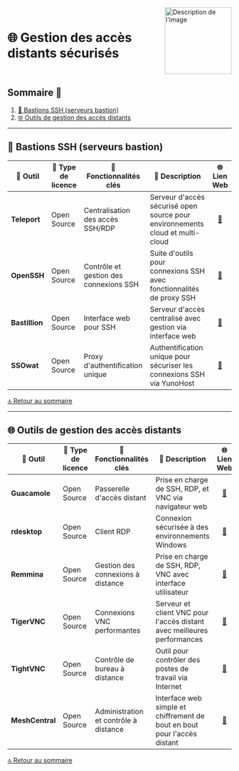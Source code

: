 <div style="display: flex; align-items: center; justify-content: space-between;">
  <h1>🌐 Gestion des accès distants sécurisés</h1>
  <img src="Img/switchtoopen1.png" alt="Description de l'image" width="150" height="150">
</div>

## Sommaire 📖 <a id="sommaire"></a>
1. [🔑 Bastions SSH (serveurs bastion)](#bastion-ssh)
2. [🌐 Outils de gestion des accès distants](#outils-gestion-acces-distants)

---

## 🔑 Bastions SSH (serveurs bastion) <a id="bastion-ssh"></a>

| 🌟 **Outil** | 🔑 **Type de licence** | 🚀 **Fonctionnalités clés** | 📝 **Description** | 🌐 **Lien Web** |
|---|---|---|---|---|
| **Teleport** | Open Source | Centralisation des accès SSH/RDP | Serveur d'accès sécurisé open source pour environnements cloud et multi-cloud | <div align="center"><a href="https://goteleport.com/">🔗</a></div> |
| **OpenSSH** | Open Source | Contrôle et gestion des connexions SSH | Suite d'outils pour connexions SSH avec fonctionnalités de proxy SSH | <div align="center"><a href="https://www.openssh.com/">🔗</a></div> |
| **Bastillion** | Open Source | Interface web pour SSH | Serveur d'accès centralisé avec gestion via interface web | <div align="center"><a href="http://www.bastillion.io/">🔗</a></div> |
| **SSOwat** | Open Source | Proxy d'authentification unique | Authentification unique pour sécuriser les connexions SSH via YunoHost | <div align="center"><a href="https://github.com/YunoHost/SSOwat">🔗</a></div> |

[🔝 Retour au sommaire](#sommaire)

---

## 🌐 Outils de gestion des accès distants <a id="outils-gestion-acces-distants"></a>

| 🌟 **Outil** | 🔑 **Type de licence** | 🚀 **Fonctionnalités clés** | 📝 **Description** | 🌐 **Lien Web** |
|---|---|---|---|---|
| **Guacamole** | Open Source | Passerelle d'accès distant | Prise en charge de SSH, RDP, et VNC via navigateur web | <div align="center"><a href="https://guacamole.apache.org/">🔗</a></div> |
| **rdesktop** | Open Source | Client RDP | Connexion sécurisée à des environnements Windows | <div align="center"><a href="https://www.rdesktop.org/">🔗</a></div> |
| **Remmina** | Open Source | Gestion des connexions à distance | Prise en charge de SSH, RDP, VNC avec interface utilisateur | <div align="center"><a href="https://remmina.org/">🔗</a></div> |
| **TigerVNC** | Open Source | Connexions VNC performantes | Serveur et client VNC pour l'accès distant avec meilleures performances | <div align="center"><a href="https://tigervnc.org/">🔗</a></div> |
| **TightVNC** | Open Source | Contrôle de bureau à distance | Outil pour contrôler des postes de travail via Internet | <div align="center"><a href="https://www.tightvnc.com/">🔗</a></div> |
| **MeshCentral** | Open Source | Administration et contrôle à distance | Interface web simple et chiffrement de bout en bout pour l'accès distant | <div align="center"><a href="https://meshcentral.com/">🔗</a></div> |

[🔝 Retour au sommaire](#sommaire)
